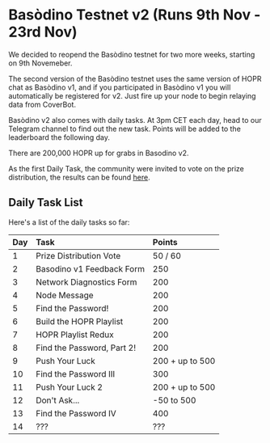 # Basòdino Testnet v2 \(Runs 9th Nov - 23rd Nov\)

We decided to reopend the Basòdino testnet for two more weeks, starting on 9th Novemeber.

The second version of the Basòdino testnet uses the same version of HOPR chat as Basòdino v1, and if you participated in Basòdino v1 you will automatically be registered for v2. Just fire up your node to begin relaying data from CoverBot.

Basòdino v2 also comes with daily tasks. At 3pm CET each day, head to our Telegram channel to find out the new task. Points will be added to the leaderboard the following day.

There are 200,000 HOPR up for grabs in Basodino v2.

As the first Daily Task, the community were invited to vote on the prize distribution, the results can be found [here](https://medium.com/hoprnet/bas%C3%B2dino-v2-prize-distribution-vote-results-f8b28305caa8).

## Daily Task List

Here's a list of the daily tasks so far:

| Day | Task                       | Points          |
| :-- | :------------------------- | :-------------- |
| 1   | Prize Distribution Vote    | 50 / 60         |
| 2   | Basodino v1 Feedback Form  | 250             |
| 3   | Network Diagnostics Form   | 200             |
| 4   | Node Message               | 200             |
| 5   | Find the Password!         | 200             |
| 6   | Build the HOPR Playlist    | 200             |
| 7   | HOPR Playlist Redux        | 200             |
| 8   | Find the Password, Part 2! | 200             |
| 9   | Push Your Luck             | 200 + up to 500 |
| 10  | Find the Password III      | 300             |
| 11  | Push Your Luck 2           | 200 + up to 500 |
| 12  | Don't Ask...               | -50 to 500      |
| 13  | Find the Password IV       | 400             |
| 14  | ???                        | ???             |
